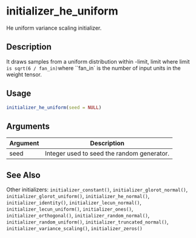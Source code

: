 # initializer_he_uniform


He uniform variance scaling initializer.




## Description

It draws samples from a uniform distribution within -limit, limit where
limit`` is sqrt(6 / fan_in)``where ``fan_in` is the number of input units in the
weight tensor.





## Usage
```r
initializer_he_uniform(seed = NULL)
```




## Arguments


Argument      |Description
------------- |----------------
seed | Integer used to seed the random generator.







## See Also

Other initializers: 
`initializer_constant()`,
`initializer_glorot_normal()`,
`initializer_glorot_uniform()`,
`initializer_he_normal()`,
`initializer_identity()`,
`initializer_lecun_normal()`,
`initializer_lecun_uniform()`,
`initializer_ones()`,
`initializer_orthogonal()`,
`initializer_random_normal()`,
`initializer_random_uniform()`,
`initializer_truncated_normal()`,
`initializer_variance_scaling()`,
`initializer_zeros()`



